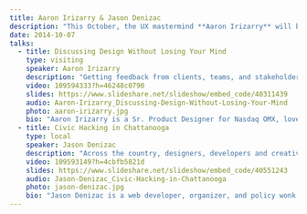 ```yaml
---
title: Aaron Irizarry & Jason Denizac
description: "This October, the UX mastermind **Aaron Irizarry** will be joining us to discuss how to participate in design critique without resorting to violence. Code for America’s **Jason Denizac** will be opening the night with a discussion of open data."
date: 2014-10-07
talks:
  - title: Discussing Design Without Losing Your Mind
    type: visiting
    speaker: Aaron Irizarry
    description: "Getting feedback from clients, teams, and stakeholders can be terrifying. We’ve all had our designs berated during painful meetings that result in nothing actionable or useful.\r\n\r\nThis presentation will provide tips and techniques for improving the conversations you have surrounding design with your teams, clients, and organizations."
    video: 109594333?h=46248c0790
    slides: https://www.slideshare.net/slideshow/embed_code/40311439
    audio: Aaron-Irizarry_Discussing-Design-Without-Losing-Your-Mind
    photo: aaron-irizarry.jpg
    bio: "Aaron Irizarry is a Sr. Product Designer for Nasdaq OMX, lover of heavy metal, culinary adventurer, and a master of BBQ arts.\r\n\r\nOver the past 3 years, Aaron has worked with Adam Connor to train organizations such as Google, Cigna, Aetna and others, on improving the quality of their design discussions. You can find some of these thoughts and presentations at over at discussingdesign.com. Aaron and Adam have a book published by O'Reilly coming out in the beginning of 2015 on the topic of improving the discussion surrounding design."
  - title: Civic Hacking in Chattanooga
    type: local
    speaker: Jason Denizac
    description: "Across the country, designers, developers and creative people are working with others in their communities to make things work better. You may already be a civic hacker and not yet realize it. In Chattanooga, Code for America and Open Chattanooga have partnered with public agencies and community members to develop creative interventions for to improve our city. We need your help in answering: how might designers help make Chattanooga better?"
    video: 109593149?h=4cbfb5821d
    slides: https://www.slideshare.net/slideshow/embed_code/40551243
    audio: Jason-Denizac_Civic-Hacking-in-Chattanooga
    photo: jason-denizac.jpg
    bio: "Jason Denizac is a web developer, organizer, and policy wonk with a passion for the open web and empowering people to be active participants and builders in their communities. As a Code for America Fellow in 2014, Jason is developing and nurturing an open data ecosystem in Chattanooga. Jason works to make publishing, mapping, analysis, and storytelling tools more available to a wider audience. His homepage is jden.us"
---
```

